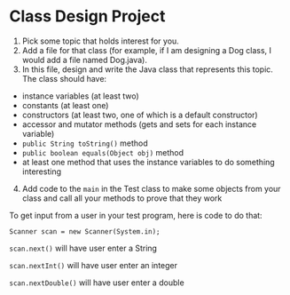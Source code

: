 # Class Design Project

1. Pick some topic that holds interest for you.
2. Add a file for that class (for example, if I am designing a Dog class, I would add a file named Dog.java).
3. In this file, design and write the Java class that represents this topic. The class should have:

- instance variables (at least two)
- constants (at least one)
- constructors (at least two, one of which is a default constructor)
- accessor and mutator methods (gets and sets for each instance variable)
- ```public String toString()``` method
- ```public boolean equals(Object obj)``` method 
- at least one method that uses the instance variables to do something interesting

4. Add code to the ```main``` in the Test class to make some objects from your class and call all your methods to prove that they work

To get input from a user in your test program,  here is code to do that:

  ```Scanner scan = new Scanner(System.in);```
  
  ```scan.next()``` will have user enter a String
  
  ```scan.nextInt()``` will have user enter an integer
  
  ```scan.nextDouble()``` will have user enter a double

